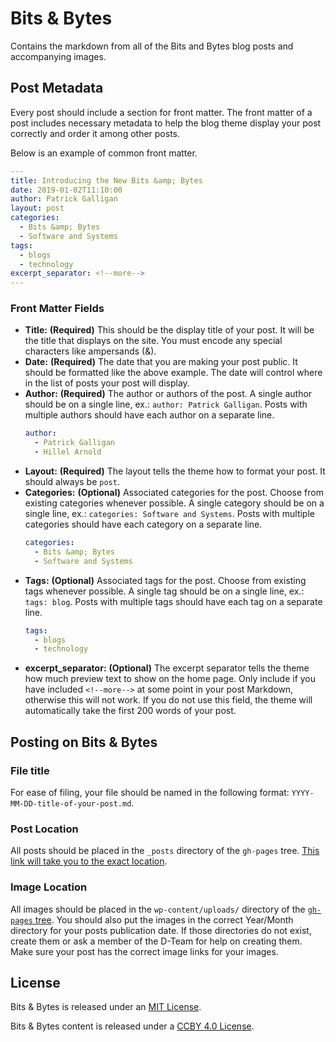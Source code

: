 # Bits & Bytes
Contains the markdown from all of the Bits and Bytes blog posts and accompanying images.

## Post Metadata
Every post should include a section for front matter. The front matter of a post includes necessary metadata to help the blog theme display your post correctly and order it among other posts.

Below is an example of common front matter.

```yaml
---
title: Introducing the New Bits &amp; Bytes
date: 2019-01-02T11:10:00
author: Patrick Galligan
layout: post
categories:
  - Bits &amp; Bytes
  - Software and Systems
tags:
  - blogs
  - technology
excerpt_separator: <!--more-->
---
```

### Front Matter Fields

* **Title:** **(Required)** This should be the display title of your post. It will be the title that displays on the site. You must encode any special characters like ampersands (&amp;).
* **Date:** **(Required)** The date that you are making your post public. It should be formatted like the above example. The date will control where in the list of posts your post will display.
* **Author:** **(Required)** The author or authors of the post. A single author should be on a single line, ex.: `author: Patrick Galligan`. Posts with multiple authors should have each author on a separate line.
    ```yaml
    author:
      - Patrick Galligan
      - Hillel Arnold
    ```
* **Layout:** **(Required)** The layout tells the theme how to format your post. It should always be `post`.
* **Categories:** **(Optional)** Associated categories for the post. Choose from existing categories whenever possible. A single category should be on a single line, ex.: `categories: Software and Systems`. Posts with multiple categories should have each category on a separate line.
    ```yaml
    categories:
      - Bits &amp; Bytes
      - Software and Systems
    ```
* **Tags:** **(Optional)** Associated tags for the post. Choose from existing tags whenever possible. A single tag should be on a single line, ex.: `tags: blog`. Posts with multiple tags should have each tag on a separate line.
    ```yaml
    tags:
      - blogs
      - technology
    ```
* **excerpt_separator:** **(Optional)** The excerpt separator tells the theme how much preview text to show on the home page. Only include if you have included `<!--more-->` at some point in your post Markdown, otherwise this will not work. If you do not use this field, the theme will automatically take the first 200 words of your post.

## Posting on Bits & Bytes

### File title
For ease of filing, your file should be named in the following format: `YYYY-MM-DD-title-of-your-post.md`.

### Post Location
All posts should be placed in the `_posts` directory of the `gh-pages` tree. [This link will take you to the exact location](https://github.com/RockefellerArchiveCenter/bits_and_bytes/tree/gh-pages/_posts).

### Image Location
All images should be placed in the `wp-content/uploads/` directory of the [`gh-pages` tree](https://github.com/RockefellerArchiveCenter/bits_and_bytes/tree/gh-pages/wp-content/uploads). You should also put the images in the correct Year/Month directory for your posts publication date. If those directories do not exist, create them or ask a member of the D-Team for help on creating them. Make sure your post has the correct image links for your images.

## License

Bits &amp; Bytes is released under an [MIT License](LICENSE).

Bits &amp; Bytes content is released under a [CCBY 4.0 License](LICENSE-CCBY-4.0.md).

